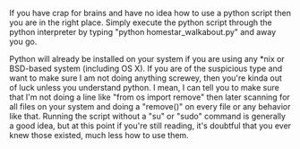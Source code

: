 If you have crap for brains and have no idea how to use a python script then you are in the right place. Simply execute the python script through the python interpreter by typing "python homestar_walkabout.py" and away you go.

Python will already be installed on your system if you are using any *nix or BSD-based system (including OS X). If you are of the suspicious type and want to make sure I am not doing anything screwey, then you're kinda out of luck unless you understand python. I mean, I can tell you to make sure that I'm not doing a line like "from os import remove" then later scanning for all files on your system and doing a "remove()" on every file or any behavior like that. Running the script without a "su" or "sudo" command is generally a good idea, but at this point if you're still reading, it's doubtful that you ever knew those existed, much less how to use them.
